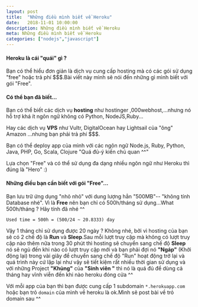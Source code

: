 ```yaml
---
layout: post
title:  "Những điều mình biết về Heroku"
date:   2018-11-01 10:00:00
description: Những điều mình biết về Heroku
meta: Những điều mình biết về Heroku
categories: ["nodejs","javascript"]
---
```

<h4> Heroku là cái "quái" gì ?</h4>
<p>Bạn có thể hiểu đơn giản là dịch vụ cung cấp hosting mà có các gói sử dụng "free" hoặc trả phí $$$.Bài viết
này mình sẽ nói đến những gì mình biết với gói "Free".<p>
<h4>Có thể bạn đã biết... </h4>
<p>Bạn có thể biết các dịch vụ <b>hosting</b> như hostinger ,000webhost,...nhưng nó hỗ trợ khá ít ngôn ngữ không có Python, NodeJS,Ruby...</p>
<p>Hay các dịch vụ <b>VPS</b> như Vultr, DigitalOcean hay Lightsail của "ông" Amazon ...nhưng bạn phải trả phí $$$.</p>
<p>Bạn có thể deploy app của mình với các ngôn ngữ Node.js, Ruby, Python, Java, PHP, Go, Scala, Clojure "Quá đủ-ý kiến chủ quan ^^"</p>
<p>Lựa chọn "Free" và có thể sử dụng đa dạng nhiều ngôn ngữ như Heroku thì đúng là "Hero" :)</p>
<h4>Những điều bạn cần biết với gói "Free"...</h4>
<p>Bạn lưu trữ ứng dụng "nhỏ nhỏ" với dung lượng hẳn "500MB"-- "không tính Database nhé".
Vì là <b>Free</b> nên bạn chỉ có 500h/tháng sử dụng...What 500h/tháng ? Hãy tính đã nhé ^^ </p>
<code>Used time = 500h = (500/24 ~ 20.8333) day</code>
<p> Vậy 1 tháng chỉ sử dụng được 20 ngày ? Không nhé, bởi vì hosting của bạn sẽ có 2 chế độ là <b>Run</b> và <b>Sleep</b>.Sau mỗi lượt truy cập mà không có lượt truy cập nào thêm nữa trong 30 phút thì hosting sẽ chuyển sang chế độ <b>Sleep</b> nó sẽ ngủ đến khi nào có lượt truy cập mới và bạn phải đợi nó <b>"Ngáp"</b> (Khởi động lại) trong vài giây để chuyển sang chế độ "Run" hoạt động trở lại và quá trình này cứ lặp lại như vậy sẽ tiết kiệm rất nhiều thời gian sử dụng và với những Project <b>"Khủng"</b> của <b>"Sinh viên "</b> thì nó là quá đủ để dùng cả tháng hay vĩnh viễn đến khi nào heroku đóng cửa ^^</p>
<p>Với mỗi app của bạn thì bạn được cung cấp 1 subdomain <code>*.herokuapp.com</code> hoặc bạn trỏ <code>domain</code> của mình về heroku là ok.Mình sẽ post bài về trỏ domain sau ^^</p>  
